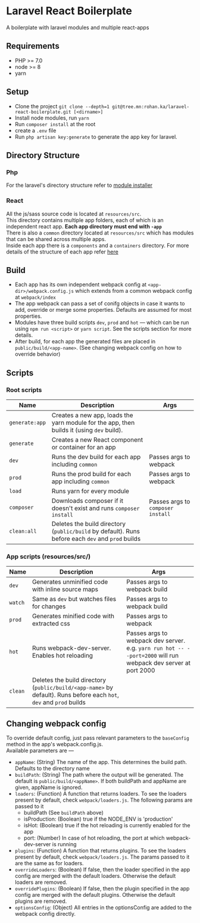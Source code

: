 # Laravel React Boilerplate

A boilerplate with laravel modules and multiple react-apps

## Requirements
 - PHP >= 7.0
 - node >= 8
 - yarn
 
## Setup
 - Clone the project
 `git clone --depth=1 git@tree.mn:rohan.ka/laravel-react-boilerplate.git [<dirname>]`
 - Install node modules, run `yarn`
 - Run `composer install` at the root
 - create a `.env` file
 - Run `php artisan key:generate` to generate the app key for laravel.
 
## Directory Structure

### Php
For the laravel's directory structure refer to [module installer](http://tree.mn/cm-admin/module-installer)

### React
All the js/sass source code is located at `resources/src`.  
This directory contains multiple app folders,
each of which is an independent react app. **Each app directory must end with `-app`**  
There is also a `common` directory located at `resources/src` which has modules that can be shared across multiple apps.  
Inside each app there is a `components` and a `containers` directory.
For more details of the structure of each app refer [here](https://github.com/react-boilerplate/react-boilerplate)


  
## Build
  - Each app has its own independent webpack config at `<app-dir>/webpack.config.js` which extends from a common webpack config at `webpack/index`
  - The app webpack can pass a set of conifg objects in case it wants to add, override or merge some properties. Defaults are assumed for most properties.
  - Modules have three build scripts `dev`, `prod` and `hot` &mdash; which can be run using `npm run <script>` or `yarn script`. See the scripts section for more details.
  - After build, for each app the generated files are placed in `public/build/<app-name>`. (See changing webpack config on how to override behavior)

## Scripts

### Root scripts  
  
| Name | Description| Args |
|------|------------| --------- |
| `generate:app` | Creates a new app, loads the yarn module for the app, then builds it (using `dev` build). | |
| `generate` | Creates a new React component or container for an app | |
| `dev`| Runs the dev build for each app including `common` | Passes args to webpack |
| `prod`| Runs the prod build for each app including `common` | Passes args to webpack |
| `load` | Runs yarn for every module | |
| `composer` | Downloads composer if it doesn't exist and runs `composer install`| Passes args to `composer install` |
| `clean:all` | Deletes the build directory (`public/build` by default). Runs before each `dev` and `prod` builds | | |


### App scripts (resources/src/<app>)

| Name | Description| Args |
|------|------------| --------- |
| `dev` | Generates unminified code with inline source maps | Passes args to webpack build |
| `watch` | Same as `dev` but watches files for changes | Passes args to webpack build |
| `prod`| Generates minified code with extracted css | Passes args to webpack |
| `hot` | Runs webpack-dev-server. Enables hot reloading | Passes args to webpack dev server. e.g. `yarn run hot -- --port=2000` will run webpack dev server at port 2000 |
| `clean` | Deletes the build directory (`public/build/<app-name>` by default). Runs before each `hot`, `dev` and `prod` builds | | |

## Changing webpack config

To override default config, just pass relevant parameters to the `baseConfig` method in the app's webpack.config.js.  
Available parameters are &mdash;
 -  `appName`: (String) The name of the app. This determines the build path. Defaults to the directory name
 -  `buildPath`: (String) The path where the output will be generated. The default is `public/build/<appName>`. If both buildPath and appName are given, appName is ignored.
 - `loaders`: (Function) A function that returns loaders. To see the loaders present by default, check `webpack/loaders.js`. The following params are passed to it  
   * buildPath (See `buildPath` above)
   * isProduction: (Boolean) true if the NODE_ENV is 'production'
   * isHot: (Boolean) true if the hot reloading is currently enabled for the app
   * port: (Number) In case of hot reloading, the port at which webpack-dev-server is running
 - `plugins`: (Function) A function that returns plugins. To see the loaders present by default, check `webpack/loaders.js`. The params passed to it are the same as for loaders.
 - `overrideLoaders`: (Boolean) If false, then the loader specified in the app config are merged with the default loaders. Otherwise the default loaders are removed.
 - `overridePlugins`: (Boolean) If false, then the plugin specified in the app config are merged with the default plugins. Otherwise the default plugins are removed.
 - `optionsConfig`: (Object) All entries in the optionsConfig are added to the webpack config directly.
 
